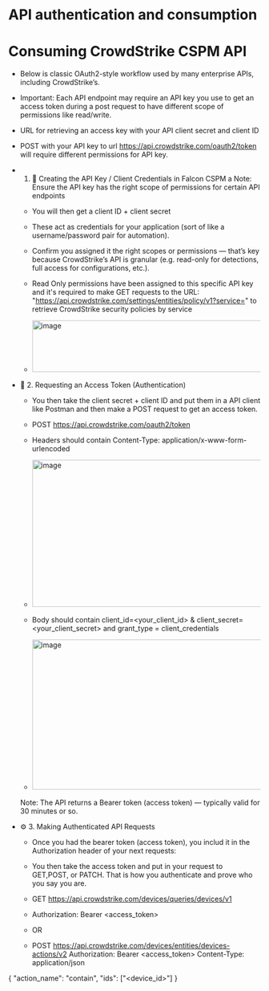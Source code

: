 # API authentication and consumption

# Consuming CrowdStrike CSPM API

- Below is classic OAuth2-style workflow used by many enterprise APIs, including CrowdStrike’s.
- Important: Each API endpoint may require an API key you use to get an access token during a post request to have different scope of permissions like read/write.
- URL for retrieving an access key with your API client secret and client ID
- POST with your API key to url https://api.crowdstrike.com/oauth2/token will require different permissions for API key.


  
- 1. 🔑 Creating the API Key / Client Credentials in Falcon CSPM a
  Note: Ensure the API key has the right scope of permissions for certain API endpoints
  - You will then get a client ID + client secret
  - These act as credentials for your application (sort of like a username/password pair for automation).
  - Confirm you assigned it the right scopes or permissions — that’s key because CrowdStrike’s API is granular (e.g. read-only for detections, full access for configurations, etc.).
  - Read Only permissions have been assigned to this specific API key and it's required to make GET requests to the URL: "https://api.crowdstrike.com/settings/entities/policy/v1?service=" to retrieve CrowdStrike security policies by service
  
  - <img width="520" height="103" alt="image" src="https://github.com/user-attachments/assets/79a2c4c0-f7e1-414f-860a-001da688ccea" />

 
- 🧾 2. Requesting an Access Token (Authentication)
  - You then take the client secret + client ID and put them in a API client like Postman and then make a POST request to get an access token.
  - POST https://api.crowdstrike.com/oauth2/token
  - Headers should contain Content-Type: application/x-www-form-urlencoded
  - <img width="1140" height="293" alt="image" src="https://github.com/user-attachments/assets/8408cd08-18a9-4c5d-9983-2070d311f05f" />

  - Body should contain client_id=<your_client_id> & client_secret=<your_client_secret> and grant_type = client_credentials
  - <img width="958" height="299" alt="image" src="https://github.com/user-attachments/assets/04d67d90-90f0-4b74-b571-8804e54552e4" />

  Note: The API returns a Bearer token (access token) — typically valid for 30 minutes or so.

 
- ⚙️ 3. Making Authenticated API Requests
  - Once you had the bearer token (access token), you includ it in the Authorization header of your next requests:
  - You then take the access token and put in your request to GET,POST, or PATCH. That is how you authenticate and prove who you say you are.
  - GET https://api.crowdstrike.com/devices/queries/devices/v1
  - Authorization: Bearer <access_token>


  - OR
  - POST https://api.crowdstrike.com/devices/entities/devices-actions/v2
Authorization: Bearer <access_token>
Content-Type: application/json

{
  "action_name": "contain",
  "ids": ["<device_id>"]
}


